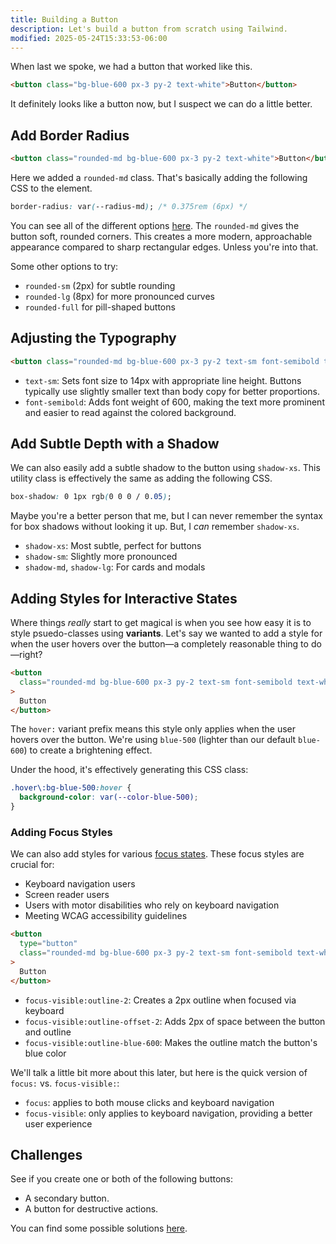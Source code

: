 ```yaml
---
title: Building a Button
description: Let's build a button from scratch using Tailwind.
modified: 2025-05-24T15:33:53-06:00
---
```


When last we spoke, we had a button that worked like this.

```html tailwind
<button class="bg-blue-600 px-3 py-2 text-white">Button</button>
```

It definitely looks like a button now, but I suspect we can do a little better.

## Add Border Radius

```html tailwind
<button class="rounded-md bg-blue-600 px-3 py-2 text-white">Button</button>
```

Here we added a `rounded-md` class. That's basically adding the following CSS to the element.

```css
border-radius: var(--radius-md); /* 0.375rem (6px) */
```

You can see all of the different options [here](https://tailwindcss.com/docs/border-radius). The `rounded-md` gives the button soft, rounded corners. This creates a more modern, approachable appearance compared to sharp rectangular edges. Unless you're into that.

Some other options to try:

- `rounded-sm` (2px) for subtle rounding
- `rounded-lg` (8px) for more pronounced curves
- `rounded-full` for pill-shaped buttons

## Adjusting the Typography

```html tailwind
<button class="rounded-md bg-blue-600 px-3 py-2 text-sm font-semibold text-white">Button</button>
```

- `text-sm`: Sets font size to 14px with appropriate line height. Buttons typically use slightly smaller text than body copy for better proportions.
- `font-semibold`: Adds font weight of 600, making the text more prominent and easier to read against the colored background.

## Add Subtle Depth with a Shadow

We can also easily add a subtle shadow to the button using `shadow-xs`. This utility class is effectively the same as adding the following CSS.

```css
box-shadow: 0 1px rgb(0 0 0 / 0.05);
```

Maybe you're a better person that me, but I can never remember the syntax for box shadows without looking it up. But, I _can_ remember `shadow-xs`.

- `shadow-xs`: Most subtle, perfect for buttons
- `shadow-sm`: Slightly more pronounced
- `shadow-md`, `shadow-lg`: For cards and modals

## Adding Styles for Interactive States

Where things _really_ start to get magical is when you see how easy it is to style psuedo-classes using **variants**. Let's say we wanted to add a style for when the user hovers over the button—a completely reasonable thing to do—right?

```html tailwind
<button
  class="rounded-md bg-blue-600 px-3 py-2 text-sm font-semibold text-white shadow-xs hover:bg-blue-500"
>
  Button
</button>
```

The `hover:` variant prefix means this style only applies when the user hovers over the button. We're using `blue-500` (lighter than our default `blue-600`) to create a brightening effect.

Under the hood, it's effectively generating this CSS class:

```css
.hover\:bg-blue-500:hover {
  background-color: var(--color-blue-500);
}
```

### Adding Focus Styles

We can also add styles for various [focus states](focus-states.md). These focus styles are crucial for:

- Keyboard navigation users
- Screen reader users
- Users with motor disabilities who rely on keyboard navigation
- Meeting WCAG accessibility guidelines

```html tailwind
<button
  type="button"
  class="rounded-md bg-blue-600 px-3 py-2 text-sm font-semibold text-white shadow-xs hover:bg-blue-500 focus-visible:outline-2 focus-visible:outline-offset-2 focus-visible:outline-blue-600"
>
  Button
</button>
```

- `focus-visible:outline-2`: Creates a 2px outline when focused via keyboard
- `focus-visible:outline-offset-2`: Adds 2px of space between the button and outline
- `focus-visible:outline-blue-600`: Makes the outline match the button's blue color

We'll talk a little bit more about this later, but here is the quick version of `focus:` vs. `focus-visible:`:

- `focus`: applies to both mouse clicks and keyboard navigation
- `focus-visible`: only applies to keyboard navigation, providing a better user experience

## Challenges

See if you create one or both of the following buttons:

- A secondary button.
- A button for destructive actions.

You can find some possible solutions [here](button-solutions.md).
